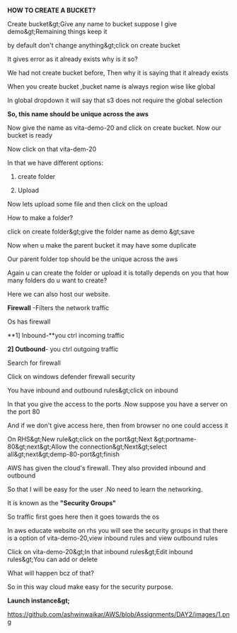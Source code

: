 **HOW TO CREATE A BUCKET?**

Create bucket\&gt;Give any name to bucket suppose I give demo\&gt;Remaining things keep it

by default don&#39;t change anything\&gt;click on create bucket

It gives error as it already exists why is it so?

We had not create bucket before, Then why it is saying that it already exists

When you create bucket ,bucket name is always region wise like global

In global dropdown it will say that s3 does not require the global selection

**So, this name should be unique across the aws**

Now give the name as vita-demo-20 and click on create bucket. Now our bucket is ready

Now click on that vita-dem-20

In that we have different options:

1) create folder

2) Upload

Now lets upload some file and then click on the upload

How to make a folder?

click on create folder\&gt;give the folder name as demo \&gt;save

Now when u make the parent bucket it may have some duplicate

Our parent folder top should be the unique across the aws

Again u can create the folder or upload it is totally depends on you that how many folders do u want to create?

Here we can also host our website.

**Firewall** -Filters the network traffic

Os has firewall

**1] Inbound-**you ctrl incoming traffic

**2] Outbound**- you ctrl outgoing traffic

Search for firewall

Click on windows defender firewall security

You have inbound and outbound rules\&gt;click on inbound

In that you give the access to the ports .Now suppose you have a server on the port 80

And if we don&#39;t give access here, then from browser no one could access it

On RHS\&gt;New rule\&gt;click on the port\&gt;Next \&gt;portname-80\&gt;next\&gt;Allow the connection\&gt;Next\&gt;select all\&gt;next\&gt;demp-80-port\&gt;finish

AWS has given the cloud&#39;s firewall. They also provided inbound and outbound

So that I will be easy for the user .No need to learn the networking.

It is known as the **&quot;Security Groups&quot;**

So traffic first goes here then it goes towards the os

In aws educate website on rhs you will see the security groups in that there is a option of vita-demo-20,view inbound rules and view outbound rules

Click on vita-demo-20\&gt;In that inbound rules\&gt;Edit inbound rules\&gt;You can add or delete

What will happen bcz of that?

So in this way cloud make easy for the security purpose.

**Launch instance\&gt;**

https://github.com/ashwinwaikar/AWS/blob/Assignments/DAY2/images/1.png
